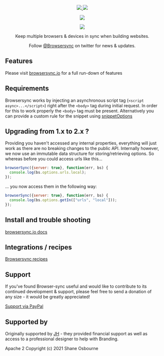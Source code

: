 <p align="center">
<a href="https://travis-ci.org/BrowserSync/browser-sync" title="Travis branch">
 <img src="https://img.shields.io/travis/BrowserSync/browser-sync/master.svg?style=flat-square&label=linux" />
</a><a href="https://www.npmjs.com/package/browser-sync">
 <img src="https://img.shields.io/npm/dm/browser-sync.svg?style=flat-square" />
</a>
</p>
<p align="center">
<a href="https://www.npmjs.com/package/browser-sync" title="NPM version">
 <img src="https://img.shields.io/npm/v/browser-sync.svg?style=flat-square" />
</a>
</p>
<p align="center"><a href="https://www.browsersync.io"><img src="https://raw.githubusercontent.com/BrowserSync/browsersync.github.io/master/public/img/logo-gh.png" /></a></p>
<p align="center">Keep multiple browsers & devices in sync when building websites.</p>

<p align="center">Follow <a href="https://twitter.com/browsersync">@Browsersync</a> on twitter for news & updates.</p>

## Features

Please visit [browsersync.io](https://browsersync.io) for a full run-down of features

## Requirements

Browsersync works by injecting an asynchronous script tag (`<script async>...</script>`) right after the `<body>` tag
during initial request. In order for this to work properly the `<body>` tag must be present. Alternatively you
can provide a custom rule for the snippet using [snippetOptions](https://www.browsersync.io/docs/options/#option-snippetOptions)

## Upgrading from 1.x to 2.x ?
Providing you haven't accessed any internal properties, everything will just work as
there are no breaking changes to the public API. Internally however, we now use an
immutable data structure for storing/retrieving options. So whereas before you could access urls like this...

```js
browserSync({server: true}, function(err, bs) {
  console.log(bs.options.urls.local);
});
```

... you now access them in the following way:

```js
browserSync({server: true}, function(err, bs) {
  console.log(bs.options.getIn(["urls", "local"]));
});
```

## Install and trouble shooting

[browsersync.io docs](https://browsersync.io)

## Integrations / recipes

[Browsersync recipes](https://github.com/Browsersync/recipes)


## Support

If you've found Browser-sync useful and would like to contribute to its continued development & support, please feel free to send a donation of any size - it would be greatly appreciated!

[Support via PayPal](https://www.paypal.com/cgi-bin/webscr?cmd=_donations&business=shakyshane%40gmail%2ecom&lc=US&item_name=browser%2dsync)

## Supported by

Originally supported by [JH](https://www.wearejh.com) - they provided financial support as well as access to a professional designer to help with Branding.

Apache 2
Copyright (c) 2021 Shane Osbourne
